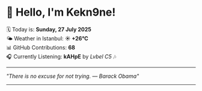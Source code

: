 # 👋 Hello, I'm Kekn9ne!

🗓️ Today is: **Sunday, 27 July 2025**  
🌤️ Weather in Istanbul: **☀️   +26°C**  
📊 GitHub Contributions: **68**  
🎧 Currently Listening: **kAHpE** by *Lvbel C5* 🎶

---

_"There is no excuse for not trying. — *Barack Obama*"_

---
